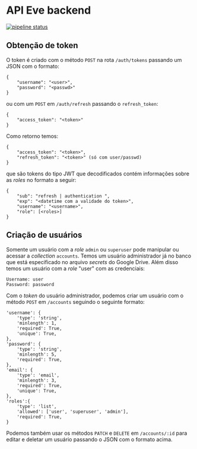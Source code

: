 # API Eve backend
[![pipeline status](https://gitlab.com/LABXP2018/smped-api/badges/master/pipeline.svg)](https://gitlab.com/LABXP2018/smped-api/commits/master)
## Obtenção de token
O token é criado com o método `POST` na rota `/auth/tokens` passando um JSON com o formato:
```
{
    "username": "<user>",
    "password": "<passwd>"
}
```
ou com um `POST` em `/auth/refresh` passando o `refresh_token`:
```
{
    "access_token": "<token>"
}
```
Como retorno temos:
```
{
    "access_token": "<token>",
    "refresh_token": "<token>" (só com user/passwd)
}
```
que são tokens do tipo JWT que decodificados contém informações sobre as _roles_ no formato a seguir:
```
{
    "sub": "refresh | authentication ",
    "exp": "<datetime com a validade do token>",
    "username": "<username>",
    "role": [<roles>]
}
```
## Criação de usuários
Somente um usuário com a _role_ `admin` ou `superuser` pode manipular ou acessar a _collection_ `accounts`. Temos um usuário administrador já no banco que está especificado no arquivo _secrets_ do Google Drive. Além disso temos um usuário com a _role_ "user" com as credenciais:
```
Username: user
Password: password
```

Com o _token_ do usuário administrador, podemos criar um usuário com o método `POST` em `/accounts` seguindo o seguinte formato:
```
'username': {
    'type': 'string',
    'minlength': 1,
    'required': True,
    'unique': True,
},
'password': {
    'type': 'string',
    'minlength': 5,
    'required': True,
},
'email': {
    'type': 'email',
    'minlength': 3,
    'required': True,
    'unique': True,
},
'roles':{
    'type': 'list',
    'allowed': ['user', 'superuser', 'admin'],
    'required': True,
}
```
Podemos também usar os métodos `PATCH` e `DELETE` em `/accounts/:id` para editar e deletar um usuário passando o JSON com o formato acima.

